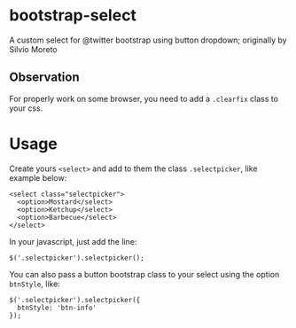 bootstrap-select
================

A custom select for @twitter bootstrap using button dropdown; originally by Silvio Moreto

## Observation

For properly work on some browser, you need to add a `.clearfix` class to your css.

# Usage

Create yours `<select>` and add to them the class `.selectpicker`, like example below:

    <select class="selectpicker">
      <option>Mostard</select>
      <option>Ketchup</select>
      <option>Barbecue</select>
    </select>
    
In your javascript, just add the line:

    $('.selectpicker').selectpicker();
    
You can also pass a button bootstrap class to your select using the option `btnStyle`, like:

    $('.selectpicker').selectpicker({
      btnStyle: 'btn-info'
    });